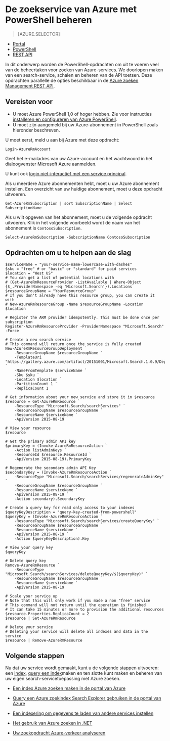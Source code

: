 <properties 
    pageTitle="Het beheren van Azure zoeken via Powershell-scripts | Microsoft Azure | De zoekservice gehoste cloud" 
    description="De zoekservice van Azure met PowerShell-scripts beheren. Maken of een Azure-zoekservice bijwerken en beheren van Azure zoeken beheerder toetsen" 
    services="search" 
    documentationCenter="" 
    authors="seansaleh" 
    manager="mblythe" 
    editor=""
    tags="azure-resource-manager"/>

<tags 
    ms.service="search" 
    ms.devlang="na" 
    ms.workload="search" 
    ms.topic="article" 
    ms.tgt_pltfrm="powershell" 
    ms.date="08/15/2016" 
    ms.author="seasa"/>

# <a name="manage-your-azure-search-service-with-powershell"></a>De zoekservice van Azure met PowerShell beheren
> [AZURE.SELECTOR]
- [Portal](search-manage.md)
- [PowerShell](search-manage-powershell.md)
- [REST API](search-get-started-management-api.md)

In dit onderwerp worden de PowerShell-opdrachten om uit te voeren veel van de beheertaken voor zoeken van Azure-services. We doorlopen maken van een search-service, schalen en beheren van de API toetsen.
Deze opdrachten parallelle de opties beschikbaar in de [Azure zoeken Management REST API](http://msdn.microsoft.com/library/dn832684.aspx).

## <a name="prerequisites"></a>Vereisten voor
 
- U moet Azure PowerShell 1,0 of hoger hebben. Zie voor instructies [installeren en configureren van Azure PowerShell](../powershell-install-configure.md).
- U moet zijn aangemeld bij uw Azure-abonnement in PowerShell zoals hieronder beschreven.

U moet eerst, meld u aan bij Azure met deze opdracht:

    Login-AzureRmAccount

Geef het e-mailadres van uw Azure-account en het wachtwoord in het dialoogvenster Microsoft Azure aanmelden.

U kunt ook [login niet-interactief met een service principal](../resource-group-authenticate-service-principal.md).

Als u meerdere Azure abonnementen hebt, moet u uw Azure abonnement instellen. Een overzicht van uw huidige abonnement, moet u deze opdracht uitvoeren.

    Get-AzureRmSubscription | sort SubscriptionName | Select SubscriptionName

Als u wilt opgeven van het abonnement, moet u de volgende opdracht uitvoeren. Klik in het volgende voorbeeld wordt de naam van het abonnement is `ContosoSubscription`.

    Select-AzureRmSubscription -SubscriptionName ContosoSubscription

## <a name="commands-to-help-you-get-started"></a>Opdrachten om u te helpen aan de slag

    $serviceName = "your-service-name-lowercase-with-dashes"
    $sku = "free" # or "basic" or "standard" for paid services
    $location = "West US"
    # You can get a list of potential locations with
    # (Get-AzureRmResourceProvider -ListAvailable | Where-Object {$_.ProviderNamespace -eq 'Microsoft.Search'}).Locations
    $resourceGroupName = "YourResourceGroup" 
    # If you don't already have this resource group, you can create it with 
    # New-AzureRmResourceGroup -Name $resourceGroupName -Location $location

    # Register the ARM provider idempotently. This must be done once per subscription
    Register-AzureRmResourceProvider -ProviderNamespace "Microsoft.Search" -Force

    # Create a new search service
    # This command will return once the service is fully created
    New-AzureRmResourceGroupDeployment `
        -ResourceGroupName $resourceGroupName `
        -TemplateUri "https://gallery.azure.com/artifact/20151001/Microsoft.Search.1.0.9/DeploymentTemplates/searchServiceDefaultTemplate.json" `
        -NameFromTemplate $serviceName `
        -Sku $sku `
        -Location $location `
        -PartitionCount 1 `
        -ReplicaCount 1
    
    # Get information about your new service and store it in $resource
    $resource = Get-AzureRmResource `
        -ResourceType "Microsoft.Search/searchServices" `
        -ResourceGroupName $resourceGroupName `
        -ResourceName $serviceName `
        -ApiVersion 2015-08-19
    
    # View your resource
    $resource
    
    # Get the primary admin API key
    $primaryKey = (Invoke-AzureRmResourceAction `
        -Action listAdminKeys `
        -ResourceId $resource.ResourceId `
        -ApiVersion 2015-08-19).PrimaryKey

    # Regenerate the secondary admin API Key
    $secondaryKey = (Invoke-AzureRmResourceAction `
        -ResourceType "Microsoft.Search/searchServices/regenerateAdminKey" `
        -ResourceGroupName $resourceGroupName `
        -ResourceName $serviceName `
        -ApiVersion 2015-08-19 `
        -Action secondary).SecondaryKey

    # Create a query key for read only access to your indexes
    $queryKeyDescription = "query-key-created-from-powershell"
    $queryKey = (Invoke-AzureRmResourceAction `
        -ResourceType "Microsoft.Search/searchServices/createQueryKey" `
        -ResourceGroupName $resourceGroupName `
        -ResourceName $serviceName `
        -ApiVersion 2015-08-19 `
        -Action $queryKeyDescription).Key
    
    # View your query key
    $queryKey

    # Delete query key
    Remove-AzureRmResource `
        -ResourceType "Microsoft.Search/searchServices/deleteQueryKey/$($queryKey)" `
        -ResourceGroupName $resourceGroupName `
        -ResourceName $serviceName `
        -ApiVersion 2015-08-19
        
    # Scale your service up
    # Note that this will only work if you made a non "free" service
    # This command will not return until the operation is finished
    # It can take 15 minutes or more to provision the additional resources
    $resource.Properties.ReplicaCount = 2
    $resource | Set-AzureRmResource
    
    # Delete your service
    # Deleting your service will delete all indexes and data in the service
    $resource | Remove-AzureRmResource
    
## <a name="next-steps"></a>Volgende stappen
    
Nu dat uw service wordt gemaakt, kunt u de volgende stappen uitvoeren: een [index](search-what-is-an-index.md), [query een index](search-query-overview.md)maken en ten slotte kunt maken en beheren van uw eigen search-servicetoepassing met Azure zoeken.

- [Een index Azure zoeken maken in de portal van Azure](search-create-index-portal.md)

- [Query een Azure zoekindex Search Explorer gebruiken in de portal van Azure](search-explorer.md)

- [Een indexering om gegevens te laden van andere services instellen](search-indexer-overview.md)

- [Het gebruik van Azure zoeken in .NET](search-howto-dotnet-sdk.md)

- [Uw zoekopdracht Azure-verkeer analyseren](search-traffic-analytics.md)
